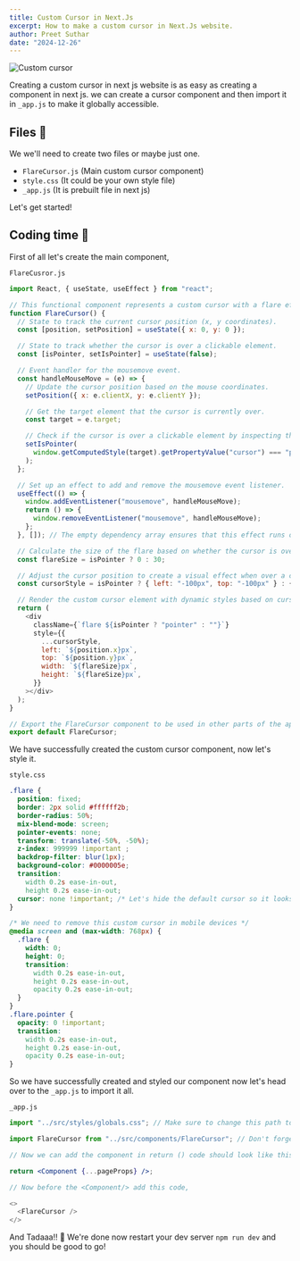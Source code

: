 ```yaml
---
title: Custom Cursor in Next.Js
excerpt: How to make a custom cursor in Next.Js website.
author: Preet Suthar
date: "2024-12-26"
---
```


![Custom cursor](https://dev-to-uploads.s3.amazonaws.com/uploads/articles/kcoaw3ccq6yz2byynvbk.png)

Creating a custom cursor in next js website is as easy as creating a component in next js. we can create a cursor component and then import it in `_app.js` to make it globally accessible.

## Files 📂

We we'll need to create two files or maybe just one.

- `FlareCursor.js` (Main custom cursor component)
- `style.css` (It could be your own style file)
- `_app.js` (It is prebuilt file in next js)

Let's get started!

## Coding time 🚀

First of all let's create the main component,

`FlareCusror.js`

```js
import React, { useState, useEffect } from "react";

// This functional component represents a custom cursor with a flare effect.
function FlareCursor() {
  // State to track the current cursor position (x, y coordinates).
  const [position, setPosition] = useState({ x: 0, y: 0 });

  // State to track whether the cursor is over a clickable element.
  const [isPointer, setIsPointer] = useState(false);

  // Event handler for the mousemove event.
  const handleMouseMove = (e) => {
    // Update the cursor position based on the mouse coordinates.
    setPosition({ x: e.clientX, y: e.clientY });

    // Get the target element that the cursor is currently over.
    const target = e.target;

    // Check if the cursor is over a clickable element by inspecting the cursor style.
    setIsPointer(
      window.getComputedStyle(target).getPropertyValue("cursor") === "pointer",
    );
  };

  // Set up an effect to add and remove the mousemove event listener.
  useEffect(() => {
    window.addEventListener("mousemove", handleMouseMove);
    return () => {
      window.removeEventListener("mousemove", handleMouseMove);
    };
  }, []); // The empty dependency array ensures that this effect runs only once on mount.

  // Calculate the size of the flare based on whether the cursor is over a clickable element.
  const flareSize = isPointer ? 0 : 30;

  // Adjust the cursor position to create a visual effect when over a clickable element.
  const cursorStyle = isPointer ? { left: "-100px", top: "-100px" } : {};

  // Render the custom cursor element with dynamic styles based on cursor state.
  return (
    <div
      className={`flare ${isPointer ? "pointer" : ""}`}
      style={{
        ...cursorStyle,
        left: `${position.x}px`,
        top: `${position.y}px`,
        width: `${flareSize}px`,
        height: `${flareSize}px`,
      }}
    ></div>
  );
}

// Export the FlareCursor component to be used in other parts of the application.
export default FlareCursor;
```

We have successfully created the custom cursor component, now let's style it.

`style.css`

```css
.flare {
  position: fixed;
  border: 2px solid #ffffff2b;
  border-radius: 50%;
  mix-blend-mode: screen;
  pointer-events: none;
  transform: translate(-50%, -50%);
  z-index: 999999 !important ;
  backdrop-filter: blur(1px);
  background-color: #0000005e;
  transition:
    width 0.2s ease-in-out,
    height 0.2s ease-in-out;
  cursor: none !important; /* Let's hide the default cursor so it looks way better */
}

/* We need to remove this custom cursor in mobile devices */
@media screen and (max-width: 768px) {
  .flare {
    width: 0;
    height: 0;
    transition:
      width 0.2s ease-in-out,
      height 0.2s ease-in-out,
      opacity 0.2s ease-in-out;
  }
}
.flare.pointer {
  opacity: 0 !important;
  transition:
    width 0.2s ease-in-out,
    height 0.2s ease-in-out,
    opacity 0.2s ease-in-out;
}
```

So we have successfully created and styled our component now let's head over to the `_app.js` to import it all.

`_app.js`

```jsx
import "../src/styles/globals.css"; // Make sure to change this path to your own css file path.

import FlareCursor from "../src/components/FlareCursor"; // Don't forget to update this path to your own component file.

// Now we can add the component in return () code should look like this.

return <Component {...pageProps} />;
```

```js
// Now before the <Component/> add this code,

<>
  <FlareCursor />
</>
```

And Tadaaa!! 🎉 We're done now restart your dev server `npm run dev` and you should be good to go!

